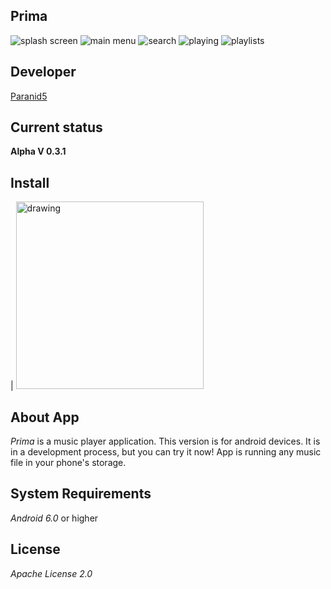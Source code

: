 **Prima**
------------------------

![splash screen](app/src/main/res/drawable/splash.webp)
![main menu](app/src/main/res/drawable/main_menu.jpg)
![search](app/src/main/res/drawable/search.webp)
![playing](app/src/main/res/drawable/playing.webp)
![playlists](app/src/main/res/drawable/playlists.jpg)

**Developer**
------------------------
[Paranid5](https://github.com/dinaraparanid)

**Current status**
------------------------
**Alpha V 0.3.1**

**Install**
-----------------------

| [<img src="app/src/main/res/drawable/download_icon.webp" alt="drawing" width="300"/>](Prima_V0.3.1.apk)

**About App**
-----------------------

*Prima* is a music player application. This version is for android devices. It is in a development process, but you can try it now! App is running any music file in your phone's storage.

**System Requirements**
-----------------------
*Android 6.0* or higher

**License**
-----------------------
*Apache License 2.0*